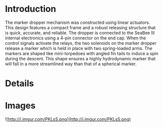 # Introduction #

The marker dropper mechanism was constructed using linear actuators. This design features a compact frame and a robust releasing structure that is quick, accurate, and reliable. The dropper is connected to the SeaBee III internal electronics using a 4-pin connector on the end cap. When the control signals activate the relays, the two solenoids on the marker dropper release a marker which is held in place with two spring-loaded arms. The markers are shaped like mini-torpedoes with angled fin tails to induce a spin during the descent. This shape ensures a highly hydrodynamic marker that will fall in a more streamlined way than that of a spherical marker.


# Details #

# Images #
![http://i.imgur.com/PKLsS.png](http://i.imgur.com/PKLsS.png)